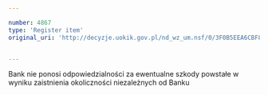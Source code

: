 ```yaml
---

number: 4867
type: 'Register item'
original_uri: 'http://decyzje.uokik.gov.pl/nd_wz_um.nsf/0/3F0B5EEA6CBF8AD5C1257B8A002569F2?OpenDocument'


---
```


Bank nie ponosi odpowiedzialności za ewentualne szkody powstałe w wyniku zaistnienia okoliczności niezależnych od Banku
